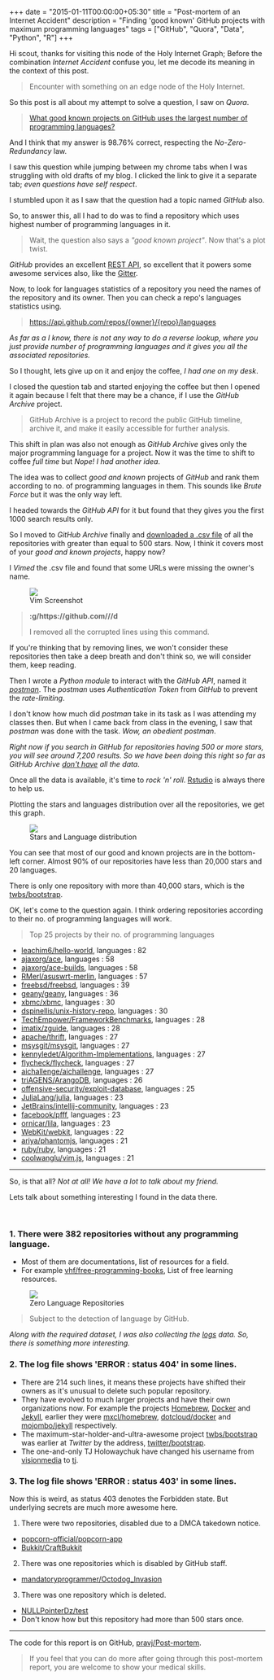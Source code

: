 +++
date = "2015-01-11T00:00:00+05:30"
title = "Post-mortem of an Internet Accident"
description = "Finding 'good known' GitHub projects with maximum programming languages"
tags = ["GitHub", "Quora", "Data", "Python", "R"]
+++

Hi scout, thanks for visiting this node of the Holy Internet Graph; Before the combination *Internet Accident* confuse you, let me decode its meaning in the context of this post.

> Encounter with something on an edge node of the Holy Internet.


So this post is all about my attempt to solve a question, I saw on *Quora*.

> [What good known projects on GitHub uses the largest number of programming languages?](http://www.quora.com/What-good-known-project-on-GitHub-uses-the-largest-number-of-programming-languages)

And I think that my answer is 98.76% correct, respecting the *No-Zero-Redundancy* law.

I saw this question while jumping between my chrome tabs when I was struggling with old drafts of my blog.
I clicked the link to give it a separate tab; *even questions have self respect*.

I stumbled upon it as I saw that the question had a topic named *GitHub* also.

So, to answer this, all I had to do was to find a repository which uses highest number of programming languages in it.

> Wait, the question also says a *"good known project"*.
> Now that's a plot twist.

*GitHub* provides an excellent [REST API](https://developer.github.com/v3/), so excellent that it powers some awesome services also, like the [Gitter](https://gitter.im).

Now, to look for languages statistics of a repository you need the names of the repository and its owner. Then you can check a repo's languages statistics using.

> https://api.github.com/repos/{owner}/{repo}/languages

*As far as a I know, there is not any way to do a reverse lookup, where you just provide number of programming languages and it gives you all the associated repositories.*

So I thought, lets give up on it and enjoy the coffee, *I had one on my desk*.

I closed the question tab and started enjoying the coffee but then I opened it again because I felt that there may be a chance, if I use the *GitHub Archive* project.

> GitHub Archive is a project to record the public GitHub timeline, archive it, and make it easily accessible for further analysis.

This shift in plan was also not enough as *GitHub Archive* gives only the major programming language for a project.
Now it was the time to shift to coffee *full time* but *Nope! I had another idea*.

The idea was to collect *good and known* projects of *GitHub* and rank them according to no. of programming languages in them. This sounds like *Brute Force* but it was the only way left.

I headed towards the *GitHub API* for it but found that they gives you the first 1000 search results only.

So I moved to *GitHub Archive* finally and [downloaded a .csv file](https://github.com/pravj/Post-mortem/blob/master/bigquery.sql) of all the repositories with greater than equal to 500 stars. Now, I think it covers most of your *good and known projects*, happy now?

I *Vimed* the .csv file and found that some URLs were missing the owner's name.

<figure> <img src="/images/vim-screenshot.png"> 
	<figcaption>Vim Screenshot</figcaption>
</figure>


> **:g/https\:\/\/github\.com\/\//d**
>
> I removed all the corrupted lines using this command.

If you're thinking that by removing lines, we won't consider these repositories then take a deep breath and don't think so, we will consider them, keep reading.

Then I wrote a *Python module* to interact with the *GitHub API*, named it *[postman](https://github.com/pravj/Post-mortem/blob/master/postman.py)*.
The *postman* uses *Authentication Token* from *GitHub* to prevent the *rate-limiting*.

I don't know how much did *postman* take in its task as I was attending my classes then.
But when I came back from class in the evening, I saw that *postman* was done with the task. *Wow, an obedient postman*.

*Right now if you search in GitHub for repositories having 500 or more stars, you will see around 7,200 results. So we have been doing this right so far as GitHub Archive [don't have](http://git.io/78eKDg) all the data*.

Once all the data is available, it's time to *rock 'n' roll*. [Rstudio](http://www.rstudio.com) is always there to help us.

Plotting the stars and languages distribution over all the repositories, we get this graph.

<figure> <img src="/images/stars-and-languages.png"> 
	<figcaption>Stars and Language distribution</figcaption>
</figure>

You can see that most of our good and known projects are in the bottom-left corner. Almost 90% of our repositories have less than 20,000 stars and 20 languages.

There is only one repository with more than 40,000 stars, which is the [twbs/bootstrap](https://github.com/twbs/bootstrap).

OK, let's come to the question again. I think ordering repositories according to their no. of programming languages will work.

> Top 25 projects by their no. of programming languages

* [leachim6/hello-world](https://github.com/leachim6/hello-world), languages : 82
* [ajaxorg/ace](https://github.com/ajaxorg/ace), languages : 58
* [ajaxorg/ace-builds](https://github.com/ajaxorg/ace-builds), languages : 58
* [RMerl/asuswrt-merlin](https://github.com/freebsd/freebsd), languages : 57
* [freebsd/freebsd](https://github.com/freebsd/freebsd), languages : 39
* [geany/geany](https://github.com/geany/geany), languages : 36
* [xbmc/xbmc](https://github.com/xbmc/xbmc), languages : 30
* [dspinellis/unix-history-repo](https://github.com/dspinellis/unix-history-repo), languages : 30
* [TechEmpower/FrameworkBenchmarks](https://github.com/TechEmpower/FrameworkBenchmarks), languages : 28
* [imatix/zguide](https://github.com/imatix/zguide), languages : 28
* [apache/thrift](https://github.com/apache/thrift), languages : 27
* [msysgit/msysgit](https://github.com/msysgit/msysgit), languages : 27
* [kennyledet/Algorithm-Implementations](https://github.com/kennyledet/Algorithm-Implementations), languages : 27
* [flycheck/flycheck](https://github.com/flycheck/flycheck), languages : 27
* [aichallenge/aichallenge](https://github.com/aichallenge/aichallenge), languages : 27
* [triAGENS/ArangoDB](https://github.com/triAGENS/ArangoDB), languages : 26
* [offensive-security/exploit-database](https://github.com/offensive-security/exploit-database), languages : 25
* [JuliaLang/julia](https://github.com/JuliaLang/julia), languages : 23
* [JetBrains/intellij-community](https://github.com/JetBrains/intellij-community), languages : 23
* [facebook/pfff](https://github.com/facebook/pfff), languages : 23
* [ornicar/lila](https://github.com/ornicar/lila), languages : 23
* [WebKit/webkit](https://github.com/WebKit/webkit), languages : 22
* [ariya/phantomjs](https://github.com/ariya/phantomjs), languages : 21
* [ruby/ruby](https://github.com/ruby/ruby), languages : 21
* [coolwanglu/vim.js](https://github.com/coolwanglu/vim.js), languages : 21

---

So, is that all? *Not at all! We have a lot to talk about my friend.*

Lets talk about something interesting I found in the data there.

</br>

### 1. There were 382 repositories without any programming language.

* Most of them are documentations, list of resources for a field.
* For example [vhf/free-programming-books](https://github.com/vhf/free-programming-books), List of free learning resources.

<figure> <img src="/images/zero-language-repository.png"> 
	<figcaption>Zero Language Repositories</figcaption>
</figure>


> Subject to the detection of language by GitHub.

*Along with the required dataset, I was also collecting the [logs](https://github.com/pravj/Post-mortem/blob/master/log/postman.log) data.
So, there is something more interesting.*

### 2. The log file shows 'ERROR : status 404' in some lines.

* There are 214 such lines, it means these projects have shifted their owners as it's unusual to delete such popular repository.
* They have evolved to much larger projects and have their own organizations now. For example the projects [Homebrew](https://github.com/homebrew/homebrew), [Docker](https://github.com/docker/docker) and [Jekyll](https://github.com/jekyll/jekyll), earlier they were [mxcl/homebrew](https://github.com/mxcl/homebrew), [dotcloud/docker](https://github.com/dotcloud/docker) and [mojombo/jekyll](https://github.com/mojombo/jekyll) respectively.
* The maximum-star-holder-and-ultra-awesome project [twbs/bootstrap](https://github.com/twbs/bootstrap) was earlier at *Twitter* by the address, [twitter/bootstrap](https://github.com/twitter/bootstrap).
* The one-and-only TJ Holowaychuk have changed his username from [visionmedia](https://github.com/visionmedia) to [tj](https://github.com/tj).

### 3. The log file shows 'ERROR : status 403' in some lines.

Now this is weird, as status 403 denotes the Forbidden state. But underlying secrets are much more awesome here.

1. There were two repositories, disabled due to a DMCA takedown notice.
  * [popcorn-official/popcorn-app](https://github.com/popcorn-official/popcorn-app)
  * [Bukkit/CraftBukkit](https://github.com/Bukkit/CraftBukkit)
2. There was one repositories which is disabled by GitHub staff.
  * [mandatoryprogrammer/Octodog_Invasion](https://github.com/mandatoryprogrammer/Octodog_Invasion)
3. There was one repository which is deleted.
  * [NULLPointerDz/test](https://github.com/NULLPointerDz/test)
  * Don't know how but this repository had more than 500 stars once.

---

The code for this report is on GitHub, [pravj/Post-mortem](https://github.com/pravj/Post-mortem).
 
> If you feel that you can do more after going through this post-mortem report, you are welcome to show your medical skills.
